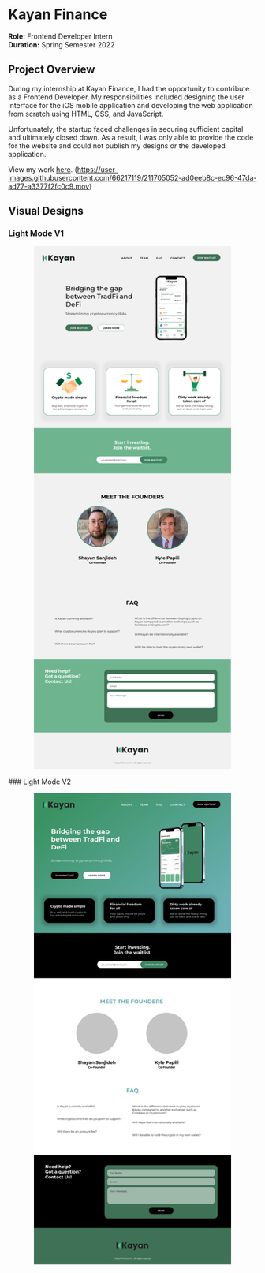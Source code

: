 # Kayan Finance

**Role:** Frontend Developer Intern  
**Duration:** Spring Semester 2022

## Project Overview

During my internship at Kayan Finance, I had the opportunity to contribute as a Frontend Developer. My responsibilities included designing the user interface for the iOS mobile application and developing the web application from scratch using HTML, CSS, and JavaScript.

Unfortunately, the startup faced challenges in securing sufficient capital and ultimately closed down. As a result, I was only able to provide the code for the website and could not publish my designs or the developed application.

View my work [here](https://www.figma.com/file/g5GFbJBvmvUgYkgGnJZUF8/Kayan-Finance-Landing-Page).
(https://user-images.githubusercontent.com/66217119/211705052-ad0eeb8c-ec96-47da-ad77-a3377f2fc0c9.mov)

## Visual Designs
### Light Mode V1
<p align="center"> 
  <img width="400" height="auto" src="LightModeV1.png" alt="Light Mode V1">
</p>
### Light Mode V2
<p align="center"> 
  <img width="400" height="auto" src="LightModeV2.png" alt="Light Mode V2">
</p>
